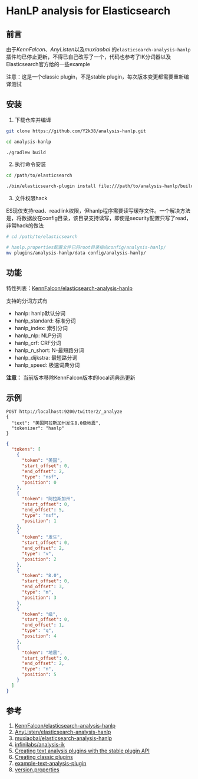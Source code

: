 HanLP analysis for Elasticsearch
==================================

## 前言

由于*KennFalcon*、*AnyListen*以及*muxiaobai* 的`elasticsearch-analysis-hanlp`
插件均已停止更新，不得已自己改写了一个，代码也参考了IK分词器以及Elasticsearch官方给的一些example

注意：这是一个classic plugin，不是stable plugin，每次版本变更都需要重新编译测试

## 安装

1. 下载仓库并编译

```bash
git clone https://github.com/Y2k38/analysis-hanlp.git

cd analysis-hanlp

./gradlew build
```

2. 执行命令安装

```bash
cd /path/to/elasticsearch

./bin/elasticsearch-plugin install file:///path/to/analysis-hanlp/build/distributions/elasticsearch-analysis-hanlp-x.y.z.zip
```

3. 文件权限hack

ES现仅支持read、readlink权限，但hanlp程序需要读写缓存文件。一个解决方法是，将数据放在config目录，该目录支持读写，即使是security配置只写了read，非常hack的做法

```bash
# cd /path/to/elasticsearch

# hanlp.properties配置文件已将root目录指向config/analysis-hanlp/
mv plugins/analysis-hanlp/data config/analysis-hanlp/
```

## 功能

特性列表：[KennFalcon/elasticsearch-analysis-hanlp](https://github.com/KennFalcon/elasticsearch-analysis-hanlp)

支持的分词方式有

* hanlp: hanlp默认分词
* hanlp_standard: 标准分词
* hanlp_index: 索引分词
* hanlp_nlp: NLP分词
* hanlp_crf: CRF分词
* hanlp_n_short: N-最短路分词
* hanlp_dijkstra: 最短路分词
* hanlp_speed: 极速词典分词

**注意：** 当前版本移除KennFalcon版本的local词典热更新

## 示例

```text
POST http://localhost:9200/twitter2/_analyze
{
  "text": "美国阿拉斯加州发生8.0级地震",
  "tokenizer": "hanlp"
}
```

```json
{
  "tokens": [
    {
      "token": "美国",
      "start_offset": 0,
      "end_offset": 2,
      "type": "nsf",
      "position": 0
    },
    {
      "token": "阿拉斯加州",
      "start_offset": 0,
      "end_offset": 5,
      "type": "nsf",
      "position": 1
    },
    {
      "token": "发生",
      "start_offset": 0,
      "end_offset": 2,
      "type": "v",
      "position": 2
    },
    {
      "token": "8.0",
      "start_offset": 0,
      "end_offset": 3,
      "type": "m",
      "position": 3
    },
    {
      "token": "级",
      "start_offset": 0,
      "end_offset": 1,
      "type": "q",
      "position": 4
    },
    {
      "token": "地震",
      "start_offset": 0,
      "end_offset": 2,
      "type": "n",
      "position": 5
    }
  ]
}
```

## 参考

1. [KennFalcon/elasticsearch-analysis-hanlp](https://github.com/KennFalcon/elasticsearch-analysis-hanlp)
2. [AnyListen/elasticsearch-analysis-hanlp](https://github.com/AnyListen/elasticsearch-analysis-hanlp)
3. [muxiaobai/elasticsearch-analysis-hanlp](https://github.com/muxiaobai/elasticsearch-analysis-hanlp)
4. [infinilabs/analysis-ik](https://github.com/infinilabs/analysis-ik)
5. [Creating text analysis plugins with the stable plugin API](https://www.elastic.co/guide/en/elasticsearch/plugins/current/creating-stable-plugins.html)
6. [Creating classic plugins](https://www.elastic.co/guide/en/elasticsearch/plugins/current/creating-classic-plugins.html)
7. [example-text-analysis-plugin](https://www.elastic.co/guide/en/elasticsearch/plugins/8.15/example-text-analysis-plugin.html)
8. [version.properties](https://github.com/elastic/elasticsearch/blob/main/build-tools-internal/version.properties)
